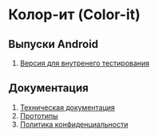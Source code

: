 # Колор-ит (Color-it)

## Выпуски Android
1. [Версия для внутренего тестирования](https://play.google.com/apps/internaltest/4700790151105552340)


## Документация

1. [Техническая документация](https://tima2015.github.io/Color-it/javadoc/index.html)
2. [Прототипы](https://tima2015.github.io/Color-it/prototype/prototypes.html)
3. [Политика конфиденциальности](https://tima2015.github.io/Color-it/privacy_policy.html)
